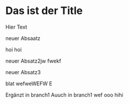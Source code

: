 # Das ist der Title

Hier Text

neuer Absaatz

hoi hoi

neuer Absatz2jw fwekf

neuer Absatz3

blat
wefweWEFW E

Ergänzt in branch1
Auuch in branch1
wef
ooo hihi
